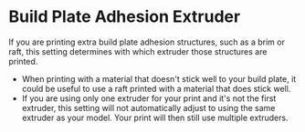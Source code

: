 Build Plate Adhesion Extruder
====
If you are printing extra build plate adhesion structures, such as a brim or raft, this setting determines with which extruder those structures are printed.

* When printing with a material that doesn't stick well to your build plate, it could be useful to use a raft printed with a material that does stick well.
* If you are using only one extruder for your print and it's not the first extruder, this setting will not automatically adjust to using the same extruder as your model. Your print will then still use multiple extruders.